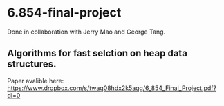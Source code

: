# 6.854-final-project
 
 Done in collaboration with Jerry Mao and George Tang.
 
 ## Algorithms for fast selction on heap data structures.
 
 Paper avalible here: https://www.dropbox.com/s/twag08hdx2k5aqg/6_854_Final_Project.pdf?dl=0
